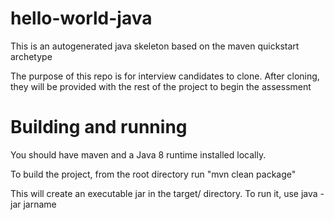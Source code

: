 # hello-world-java

This is an autogenerated java skeleton based on the maven quickstart archetype

The purpose of this repo is for interview candidates to clone. After cloning, they will be provided with the 
rest of the project to begin the assessment

# Building and running

You should have maven and a Java 8 runtime installed locally.

To build the project, from the root directory run "mvn clean package"

This will create an executable jar in the target/ directory. To run it, use java -jar jarname


